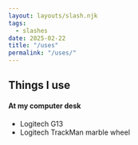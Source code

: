 ```yaml
---
layout: layouts/slash.njk
tags:
  - slashes
date: 2025-02-22
title: "/uses"
permalink: "/uses/"
---
```


## Things I use

#### At my computer desk

- Logitech G13
- Logitech TrackMan marble wheel
